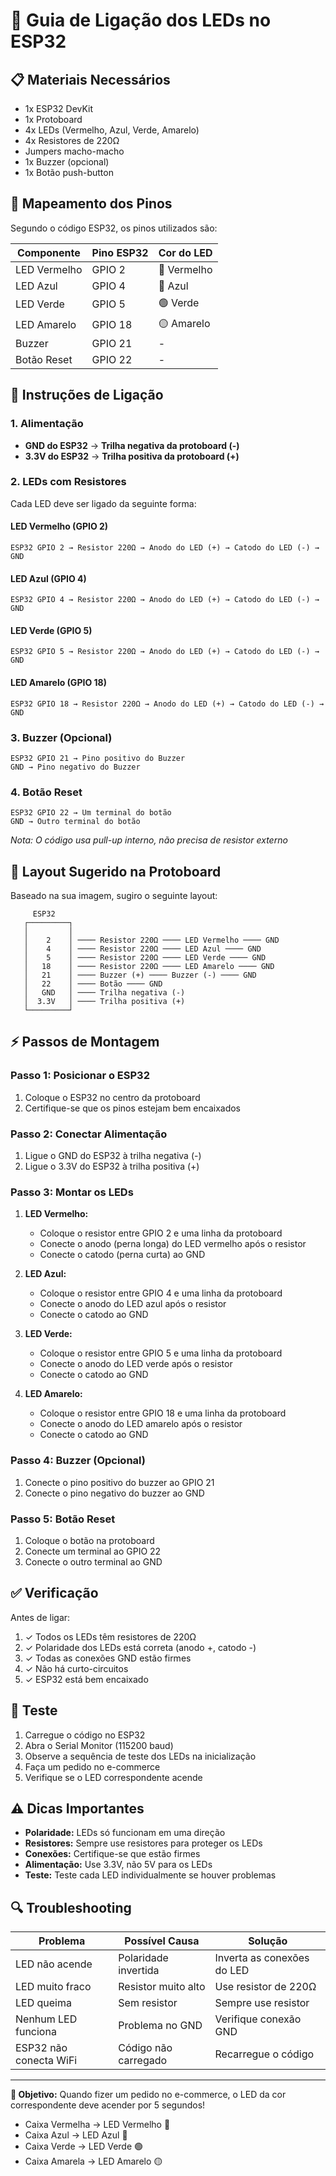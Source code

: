 # 🔌 Guia de Ligação dos LEDs no ESP32

## 📋 Materiais Necessários
- 1x ESP32 DevKit
- 1x Protoboard
- 4x LEDs (Vermelho, Azul, Verde, Amarelo)
- 4x Resistores de 220Ω
- Jumpers macho-macho
- 1x Buzzer (opcional)
- 1x Botão push-button

## 🎯 Mapeamento dos Pinos

Segundo o código ESP32, os pinos utilizados são:

| Componente | Pino ESP32 | Cor do LED |
|------------|------------|------------|
| LED Vermelho | GPIO 2 | 🔴 Vermelho |
| LED Azul | GPIO 4 | 🔵 Azul |
| LED Verde | GPIO 5 | 🟢 Verde |
| LED Amarelo | GPIO 18 | 🟡 Amarelo |
| Buzzer | GPIO 21 | - |
| Botão Reset | GPIO 22 | - |

## 🔧 Instruções de Ligação

### 1. Alimentação
- **GND do ESP32** → **Trilha negativa da protoboard (-)**
- **3.3V do ESP32** → **Trilha positiva da protoboard (+)**

### 2. LEDs com Resistores

Cada LED deve ser ligado da seguinte forma:

#### LED Vermelho (GPIO 2)
```
ESP32 GPIO 2 → Resistor 220Ω → Anodo do LED (+) → Catodo do LED (-) → GND
```

#### LED Azul (GPIO 4)
```
ESP32 GPIO 4 → Resistor 220Ω → Anodo do LED (+) → Catodo do LED (-) → GND
```

#### LED Verde (GPIO 5)
```
ESP32 GPIO 5 → Resistor 220Ω → Anodo do LED (+) → Catodo do LED (-) → GND
```

#### LED Amarelo (GPIO 18)
```
ESP32 GPIO 18 → Resistor 220Ω → Anodo do LED (+) → Catodo do LED (-) → GND
```

### 3. Buzzer (Opcional)
```
ESP32 GPIO 21 → Pino positivo do Buzzer
GND → Pino negativo do Buzzer
```

### 4. Botão Reset
```
ESP32 GPIO 22 → Um terminal do botão
GND → Outro terminal do botão
```
*Nota: O código usa pull-up interno, não precisa de resistor externo*

## 📐 Layout Sugerido na Protoboard

Baseado na sua imagem, sugiro o seguinte layout:

```
     ESP32
   ┌─────────┐
   │         │
   │    2    │ ──── Resistor 220Ω ──── LED Vermelho ──── GND
   │    4    │ ──── Resistor 220Ω ──── LED Azul ──── GND
   │    5    │ ──── Resistor 220Ω ──── LED Verde ──── GND
   │   18    │ ──── Resistor 220Ω ──── LED Amarelo ──── GND
   │   21    │ ──── Buzzer (+) ──── Buzzer (-) ──── GND
   │   22    │ ──── Botão ──── GND
   │   GND   │ ──── Trilha negativa (-)
   │  3.3V   │ ──── Trilha positiva (+)
   └─────────┘
```

## ⚡ Passos de Montagem

### Passo 1: Posicionar o ESP32
1. Coloque o ESP32 no centro da protoboard
2. Certifique-se que os pinos estejam bem encaixados

### Passo 2: Conectar Alimentação
1. Ligue o GND do ESP32 à trilha negativa (-)
2. Ligue o 3.3V do ESP32 à trilha positiva (+)

### Passo 3: Montar os LEDs
1. **LED Vermelho:**
   - Coloque o resistor entre GPIO 2 e uma linha da protoboard
   - Conecte o anodo (perna longa) do LED vermelho após o resistor
   - Conecte o catodo (perna curta) ao GND

2. **LED Azul:**
   - Coloque o resistor entre GPIO 4 e uma linha da protoboard
   - Conecte o anodo do LED azul após o resistor
   - Conecte o catodo ao GND

3. **LED Verde:**
   - Coloque o resistor entre GPIO 5 e uma linha da protoboard
   - Conecte o anodo do LED verde após o resistor
   - Conecte o catodo ao GND

4. **LED Amarelo:**
   - Coloque o resistor entre GPIO 18 e uma linha da protoboard
   - Conecte o anodo do LED amarelo após o resistor
   - Conecte o catodo ao GND

### Passo 4: Buzzer (Opcional)
1. Conecte o pino positivo do buzzer ao GPIO 21
2. Conecte o pino negativo do buzzer ao GND

### Passo 5: Botão Reset
1. Coloque o botão na protoboard
2. Conecte um terminal ao GPIO 22
3. Conecte o outro terminal ao GND

## ✅ Verificação

Antes de ligar:
1. ✓ Todos os LEDs têm resistores de 220Ω
2. ✓ Polaridade dos LEDs está correta (anodo +, catodo -)
3. ✓ Todas as conexões GND estão firmes
4. ✓ Não há curto-circuitos
5. ✓ ESP32 está bem encaixado

## 🧪 Teste

1. Carregue o código no ESP32
2. Abra o Serial Monitor (115200 baud)
3. Observe a sequência de teste dos LEDs na inicialização
4. Faça um pedido no e-commerce
5. Verifique se o LED correspondente acende

## ⚠️ Dicas Importantes

- **Polaridade:** LEDs só funcionam em uma direção
- **Resistores:** Sempre use resistores para proteger os LEDs
- **Conexões:** Certifique-se que estão firmes
- **Alimentação:** Use 3.3V, não 5V para os LEDs
- **Teste:** Teste cada LED individualmente se houver problemas

## 🔍 Troubleshooting

| Problema | Possível Causa | Solução |
|----------|----------------|----------|
| LED não acende | Polaridade invertida | Inverta as conexões do LED |
| LED muito fraco | Resistor muito alto | Use resistor de 220Ω |
| LED queima | Sem resistor | Sempre use resistor |
| Nenhum LED funciona | Problema no GND | Verifique conexão GND |
| ESP32 não conecta WiFi | Código não carregado | Recarregue o código |

---

**🎯 Objetivo:** Quando fizer um pedido no e-commerce, o LED da cor correspondente deve acender por 5 segundos!

- Caixa Vermelha → LED Vermelho 🔴
- Caixa Azul → LED Azul 🔵
- Caixa Verde → LED Verde 🟢
- Caixa Amarela → LED Amarelo 🟡